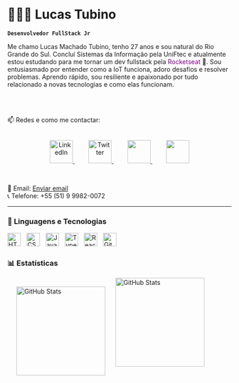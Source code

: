 # 👨🏻‍💻 Lucas Tubino

**`Desenvolvedor FullStack Jr`**

Me chamo Lucas Machado Tubino, tenho 27 anos e sou natural do Rio Grande do Sul. Concluí Sistemas da Informação pela UniFtec e atualmente estou estudando para me tornar um dev fullstack pela <span style="color:purple">Rocketseat</span> 🚀. Sou entusiasmado por entender como a IoT funciona, adoro
desafios e resolver problemas. Aprendo rápido, sou resiliente
e apaixonado por tudo relacionado a novas tecnologias e
como elas funcionam.

<br/>
<br/>

📫 Redes e como me contactar:
<br/>
<br/>

<p align="center">
  <a href="https://www.linkedin.com/in/lucas-machado-tubino-7707a3106/">
    <img width="52px" alt="LinkedIn" title="LinkedIn" src="https://i.imgur.com/NGBriju.png" />
  </a>
  &#8287;&#8287;&#8287;&#8287;&#8287;&#8287;&#8287; <!-- Espaço -->
  <a href="https://x.com/tubino2k">
    <img width="52px" alt="Twitter" title="Twitter" src="https://i.imgur.com/OR5X3DA.png" />
  </a>
  &#8287;&#8287;&#8287;&#8287;&#8287;&#8287;&#8287; <!-- Espaço -->
  <a href="https://www.facebook.com/lucas.machadotubino/?locale=pt_BR" alt="Facebook" title="Facebook">
    <img width="52px" src="https://i.imgur.com/VgkNYXI.png" />
  </a>
  &#8287;&#8287;&#8287;&#8287;&#8287;&#8287;&#8287; <!-- Espaço -->
  <a href="https://www.instagram.com/tubino2k/" alt="Instagram" title="Instagram">
    <img width="52px" src="https://i.imgur.com/6QzKhtx.png" />
  </a>
</p>

<br/>

<p>
  📧 Email: <a href="mailto:lukastubino@gmail.com">Enviar email</a>
  <br/>
  📞 Telefone: +55 (51) 9 9982-0072
</p>



---

### 🤖 Linguagens e Tecnologias

<img 
    align="left" 
    alt="HTML"
    title="HTML" 
    width="30px" 
    style="padding-right: 10px;" 
    src="https://cdn.jsdelivr.net/gh/devicons/devicon@latest/icons/html5/html5-original.svg" 
/>
<img 
    align="left" 
    alt="CSS" 
    title="CSS"
    width="30px" 
    style="padding-right: 10px;" 
    src="https://cdn.jsdelivr.net/gh/devicons/devicon@latest/icons/css3/css3-original.svg" 
/>
<img 
    align="left" 
    alt="JavaScript" 
    title="JavaScript"
    width="30px" 
    style="padding-right: 10px;" 
    src="https://cdn.jsdelivr.net/gh/devicons/devicon@latest/icons/javascript/javascript-original.svg" 
/>
<img 
    align="left" 
    alt="TypeScript"
    title="TypeScript" 
    width="30px" 
    style="padding-right: 10px;" 
    src="https://cdn.jsdelivr.net/gh/devicons/devicon@latest/icons/typescript/typescript-original.svg" 
/>
<img 
    align="left" 
    alt="React"
    title="React" 
    width="30px" 
    style="padding-right: 10px;" 
    src="https://cdn.jsdelivr.net/gh/devicons/devicon@latest/icons/react/react-original.svg" 
/>
<!-- <img 
    align="left" 
    alt="Next.js" 
    title="Next.js"
    width="30px" 
    style="padding-right: 10px;" 
    src="https://cdn.jsdelivr.net/gh/devicons/devicon@latest/icons/nextjs/nextjs-original.svg" 
/>
<img 
    align="left" 
    alt="Bootstrap"
    title="Bootstrap" 
    width="30px" 
    style="padding-right: 10px;" 
    src="https://cdn.jsdelivr.net/gh/devicons/devicon@latest/icons/bootstrap/bootstrap-original.svg" 
/>
<img 
    align="left" 
    alt="Tailwind" 
    title="Tailwind"
    width="30px" 
    style="padding-right: 10px;" 
    src="https://cdn.jsdelivr.net/gh/devicons/devicon@latest/icons/tailwindcss/tailwindcss-original.svg" 
/>
<img 
    align="left" 
    alt="SASS" 
    title="SASS"
    width="30px" 
    style="padding-right: 10px;" 
    src="https://cdn.jsdelivr.net/gh/devicons/devicon@latest/icons/sass/sass-original.svg" 
/>
<img 
    align="left" 
    alt="PHP" 
    title="PHP"
    width="30px" 
    style="padding-right: 10px;" 
    src="https://cdn.jsdelivr.net/gh/devicons/devicon@latest/icons/php/php-original.svg" 
/>
<img 
    align="left" 
    alt="Laravel" 
    title="Laravel"
    width="30px" 
    style="padding-right: 10px;" 
    src="https://cdn.jsdelivr.net/gh/devicons/devicon@latest/icons/laravel/laravel-original.svg" 
/>
<img 
    align="left" 
    alt="JQuery" 
    title="JQuery"
    width="30px" 
    style="padding-right: 10px;" 
    src="https://cdn.jsdelivr.net/gh/devicons/devicon@latest/icons/jquery/jquery-original.svg" 
/> -->
<img 
    align="left" 
    alt="Git" 
    title="Git"
    width="30px" 
    style="padding-right: 10px;" 
    src="https://cdn.jsdelivr.net/gh/devicons/devicon@latest/icons/git/git-original.svg" 
/>
<!-- <img 
    align="left" 
    alt="Python" 
    title="Python"
    width="30px" 
    style="padding-right: 10px;" 
    src="https://cdn.jsdelivr.net/gh/devicons/devicon@latest/icons/python/python-original.svg" 
/> -->

<br/>
<br/>

### 📊 Estatísticas

<p>
  <img 
    align="left" 
    alt="GitHub Stats" 
    height="200" 
    style="padding: 20px;" 
    src="https://github-readme-stats.vercel.app/api?username=Tubino&show_icons=true&theme=dracula&include_all_commits=true&locale=pt-br" 
  />

<img 
      align="center" 
      alt="GitHub Stats" 
      height="200" 
      src="https://github-readme-stats.vercel.app/api/top-langs/?username=tubino&theme=dracula&layout=compact&custom_title=Tecnologias&langs_count=9" 
  />

</p>
